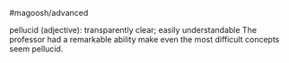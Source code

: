 #magoosh/advanced

pellucid (adjective): transparently clear; easily understandable 
The professor had a remarkable ability make even the most difficult concepts seem pellucid. 

